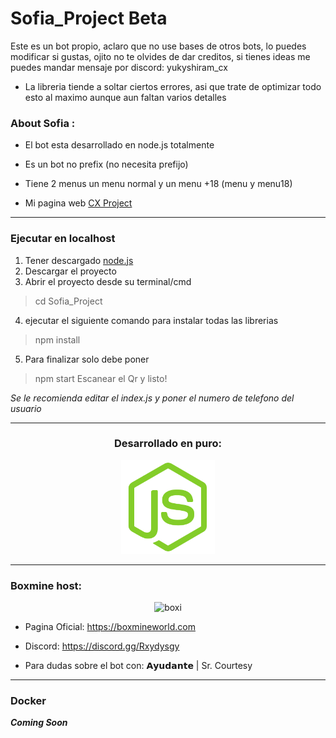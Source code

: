 # Sofia_Project Beta
Este es un bot propio, aclaro que no use bases de otros bots, lo puedes modificar si gustas, ojito no te olvides de dar creditos, si tienes ideas me puedes mandar mensaje por discord: yukyshiram_cx

- La libreria tiende a soltar ciertos errores, asi que trate de optimizar todo esto al maximo aunque aun faltan varios detalles

### About Sofia :

- El bot esta desarrollado en node.js totalmente

- Es un bot no prefix (no necesita prefijo)

- Tiene 2 menus un menu normal y un menu +18 (menu y menu18)

- Mi pagina web [CX Project](https://jesscx.boxmineworld.com/)

---
### Ejecutar en localhost
1. Tener descargado [node.js](https://nodejs.org/es/download)
2. Descargar el proyecto
3. Abrir el proyecto desde su terminal/cmd
> cd Sofia_Project
4. ejecutar el siguiente comando para instalar todas las librerias
> npm install
5. Para finalizar solo debe poner 
> npm start
Escanear el Qr y listo!

_Se le recomienda editar el index.js y poner el numero de telefono del usuario_

---
<div align="center">
    <h3>Desarrollado en puro:</h3>
    <img src="https://raw.githubusercontent.com/devicons/devicon/1119b9f84c0290e0f0b38982099a2bd027a48bf1/icons/nodejs/nodejs-original.svg" title="Node.JS" alt="Node" width="150" height="150"/>
</div>

---

### Boxmine host:

<div align="center">
    <img src="https://github.com/Yukyshiram/recursos_CDA/blob/main/boxmine.png" title="Boxmine" alt="boxi" width="250" height="250"/>
</div>

- Pagina Oficial: https://boxmineworld.com

- Discord: https://discord.gg/Rxydysgy
  
- Para dudas sobre el bot con: 𝗔𝘆𝘂𝗱𝗮𝗻𝘁𝗲 | Sr. Courtesy

---

### Docker

***Coming Soon***
